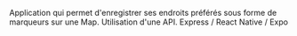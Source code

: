 Application qui permet d'enregistrer ses endroits préférés sous forme de marqueurs sur une Map. Utilisation d'une API.
Express / React Native / Expo
